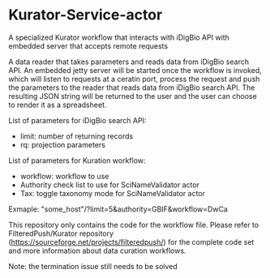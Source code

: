 # Kurator-Service-actor
A specialized Kurator workflow that interacts with iDigBio API with embedded server that accepts remote requests

A data reader that takes parameters and reads data from iDigBio search API. An embedded jetty server will be started once the workflow is invoked, which will listen to requests at a ceratin port, process the request and push the parameters to the reader that reads data from iDigBio search API. The resulting JSON string will be returned to the user and the user can choose to render it as a spreadsheet.

List of parameters for iDigBio search API:
* limit: number of returning records
* rq: projection parameters

List of parameters for Kuration workflow:
* workflow: workflow to use
* Authority check list to use for SciNameValidator actor
* Tax: toggle taxonomy mode for SciNameValidator actor

Exmaple: "some_host"/?limit=5&authority=GBIF&workflow=DwCa

This repository only contains the code for the workflow file. Please refer to FilteredPush/Kurator repository (https://sourceforge.net/projects/filteredpush/) for the complete code set and more information about data curation workflows.

Note: the termination issue still needs to be solved

